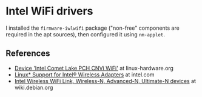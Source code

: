 # Intel WiFi drivers

I installed the `firmware-iwlwifi` package ("non-free" components are required in the apt sources), then configured it using `nm-applet`.

## References

- [Device 'Intel Comet Lake PCH CNVi WiFi'](https://linux-hardware.org/?id=pci:8086-06f0-8086-0074) at linux-hardware.org
- [Linux* Support for Intel® Wireless Adapters](https://www.intel.com/content/www/us/en/support/articles/000005511/wireless.html) at intel.com
- [Intel Wireless WiFi Link, Wireless-N, Advanced-N, Ultimate-N devices](https://wiki.debian.org/iwlwifi) at wiki.debian.org

